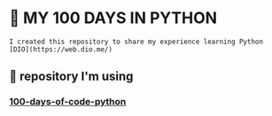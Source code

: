 
# 🐍 MY 100 DAYS IN PYTHON
````
I created this repository to share my experience learning Python
[DIO](https://web.dio.me/)
````
## 📄 repository I'm using

### [100-days-of-code-python](https://github.com/phillipai/100-days-of-code-python)

